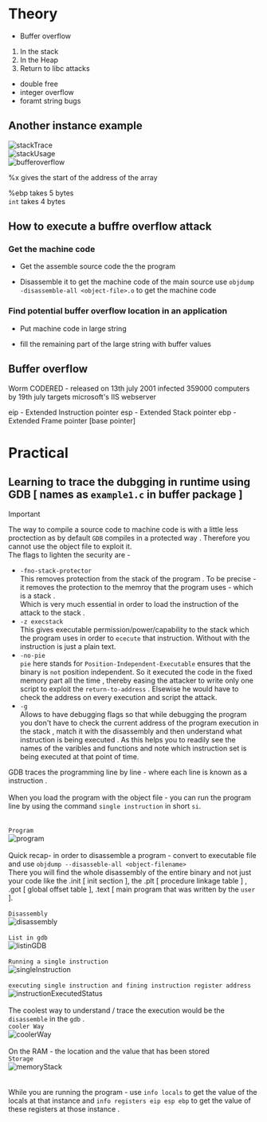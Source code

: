 # Theory
- Buffer overflow
1. In the stack 
2. In the Heap
3. Return to libc attacks
- double free 
- integer overflow
- foramt string bugs

## Another instance example
![stackTrace](../pics/stackTrace.png)<br>
![stackUsage](../pics/stackusage.png)<br>
![bufferoverflow](../pics/bufferoverflow.png)<br>

%x gives the start of the address of the array 

%ebp takes 5 bytes  
`int` takes 4 bytes


## How to execute a buffre overflow attack 

### Get the machine code 
- Get the assemble source code the the program 

- Disassemble it to get the machine code of the main source
  use `objdump -disassemble-all <object-file>.o` to get the machine code 


### Find potential buffer overflow location in an application 

- Put machine code in large string 

- fill the remaining part of the large string with buffer values 

## Buffer overflow

Worm CODERED - released on 13th july 2001 
infected 359000 computers by 19th july 
targets microsoft's IIS webserver 

eip - Extended Instruction pointer 
esp - Extended Stack pointer
ebp - Extended Frame pointer [base pointer]

# Practical 

## Learning to trace the dubgging in runtime using GDB [ names as `example1.c` in buffer package ]

> [!IMPORTANT]
> The way to compile a source code to machine code is with a little less proctection as by default `GDB` compiles in a protected way . Therefore you cannot use the object file to exploit it.   
> The flags to lighten the security are -   
 - `-fno-stack-protector` <br>
        This removes protection from the stack of the program . To be precise - it removes the protection to the memroy that the program uses - which is a stack . <br> Which is very much essential in order to load the instruction of the attack to the stack . <br> 
 - `-z execstack` <br>
        This gives executable permission/power/capability to the stack which the program uses in order to `ececute` that instruction. Without with the instruction is just a plain text.  <br>
 - `-no-pie` <br>
        `pie` here stands for `Position-Independent-Executable` ensures that the binary is `not` position independent. So it executed the code in the fixed memory part all the time , thereby easing the attacker to write only one script to exploit the `return-to-address` . Elsewise he would have to check the address on every execution and script the attack. <br> 
- `-g`<br>
        Allows to have debugging flags so that while debugging the program you don't have to check the current address of the program execution in the stack , match it with the disassembly and then understand what instruction is being executed . As this helps you to readily see the names of the varibles and functions and note which instruction set is being executed at that point of time.


GDB traces the programming line by line - where each line is known as a instruction .<br><br>
When you load the program with the object file - you can run the program line by using the command `single instruction` in short `si`.<br><br>
<br>`Program`<br> ![program](../../pics/buffer.c.png)<br><br>
Quick recap- in order to disassemble a program - convert to executable file and use `objdump --disasseble-all <object-filename> `<br>
There you will find the whole disassembly of the entire binary and not just your code like the .init [ init  section ], the .plt [ procedure linkage table ] , .got [ global offset table ], .text [ main program that was written by the `user` ]. <br><br>
`Disassembly`<br> ![disassembly](../../pics/disassembly.lst.png)<br><br>
`List in gdb`<br> ![listinGDB](../../pics/listInGDB.png)<br><br>
`Running a single instruction` <br> ![singleInstruction](../../pics/singleInstruction.png)<br><br>
`executing single instruction and fining instruction register address`<br>
![instructionExecutedStatus](../../pics/instructionExecutionStatus.png)<br><br>
The coolest way to understand / trace the execution would be the `disassemble` in the `gdb` . <br>`cooler Way`<br>![coolerWay](../../pics/coolerWay.png)<br><br> 
On the RAM - the location and the value that has been stored <br> `Storage` <br>
![memoryStack](../../pics/memoryStack.png)
<br><br><br>
While you are running the program - use `info locals` to get the value of the locals at that instance and `info registers eip esp ebp` to get the value of these registers at those instance . <br><br><br>


